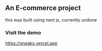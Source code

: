 ## An E-commerce project

this was built using next js, currently undone

### Visit the demo

https://sneaks.vercel.app
